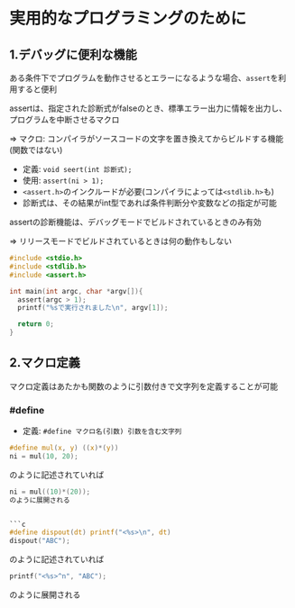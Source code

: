 # 実用的なプログラミングのために

## 1.デバッグに便利な機能
ある条件下でプログラムを動作させるとエラーになるような場合、`assert`を利用すると便利

assertは、指定された診断式がfalseのとき、標準エラー出力に情報を出力し、プログラムを中断させるマクロ

=> マクロ: コンパイラがソースコードの文字を置き換えてからビルドする機能(関数ではない)

- 定義: `void seert(int 診断式);`
- 使用: `assert(ni > 1);`
- `<assert.h>`のインクルードが必要(コンパイラによっては`<stdlib.h>`も)
- 診断式は、その結果がint型であれば条件判断分や変数などの指定が可能

assertの診断機能は、デバッグモードでビルドされているときのみ有効

=> リリースモードでビルドされているときは何の動作もしない

```c
#include <stdio.h>
#include <stdlib.h>
#include <assert.h>

int main(int argc, char *argv[]){
  assert(argc > 1);
  printf("%sで実行されました\n", argv[1]);

  return 0;
}
```

## 2.マクロ定義
マクロ定義はあたかも関数のように引数付きで文字列を定義することが可能

### #define
- 定義: `#define マクロ名(引数) 引数を含む文字列`

```c
#define mul(x, y) ((x)*(y))
ni = mul(10, 20);
```
のように記述されていれば
```c
ni = mul((10)*(20));
のように展開される


```c
#define dispout(dt) printf("<%s>\n", dt)
dispout("ABC");
```
のように記述されていれば
```c
printf("<%s>^n", "ABC");
```
のように展開される

